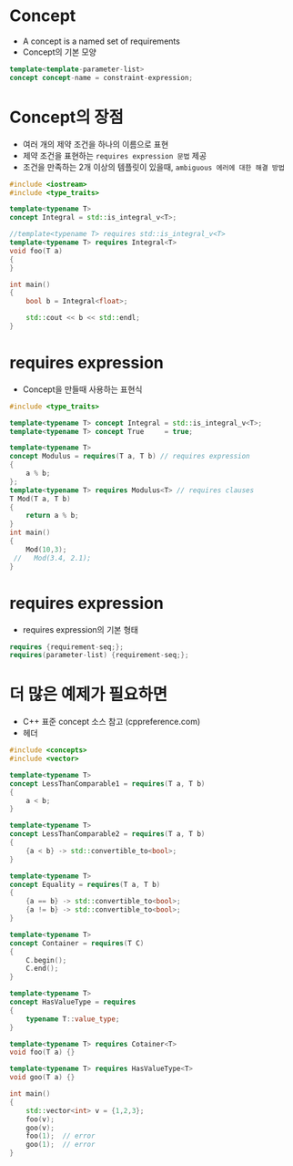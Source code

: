 # Concept
- A concept is a named set of requirements
- Concept의 기본 모양
```c++
template<template-parameter-list>
concept concept-name = constraint-expression;
```

# Concept의 장점
- 여러 개의 제약 조건을 하나의 이름으로 표현
- 제약 조건을 표현하는 `requires expression 문법` 제공
- 조건을 만족하는 2개 이상의 템플릿이 있을때, `ambiguous 에러에 대한 해결 방법`


```c++
#include <iostream>
#include <type_traits>

template<typename T>
concept Integral = std::is_integral_v<T>;

//template<typename T> requires std::is_integral_v<T>
template<typename T> requires Integral<T>
void foo(T a)
{
}

int main()
{
    bool b = Integral<float>;

    std::cout << b << std::endl;
}
```

# requires expression
- Concept을 만들때 사용하는 표현식

```c++
#include <type_traits>

template<typename T> concept Integral = std::is_integral_v<T>;
template<typename T> concept True     = true;

template<typename T>
concept Modulus = requires(T a, T b) // requires expression
{
    a % b;
};
template<typename T> requires Modulus<T> // requires clauses
T Mod(T a, T b)
{
    return a % b;
}
int main()
{
    Mod(10,3);
 //   Mod(3.4, 2.1);
}
```

# requires expression
- requires expression의 기본 형태

```c++
requires {requirement-seq;};
requires(parameter-list) {requirement-seq;};
```

# 더 많은 예제가 필요하면
- C++ 표준 concept 소스 참고 (cppreference.com)
- <concepts> 헤더

```c++
#include <concepts>
#include <vector>

template<typename T>
concept LessThanComparable1 = requires(T a, T b)
{
    a < b;
}

template<typename T>
concept LessThanComparable2 = requires(T a, T b)
{
    {a < b} -> std::convertible_to<bool>;
}

template<typename T>
concept Equality = requires(T a, T b)
{
    {a == b} -> std::convertible_to<bool>;
    {a != b} -> std::convertible_to<bool>;
}

template<typename T>
concept Container = requires(T C)
{
    C.begin();
    C.end();
}

template<typename T>
concept HasValueType = requires
{
    typename T::value_type;
}

template<typename T> requires Cotainer<T>
void foo(T a) {}

template<typename T> requires HasValueType<T>
void goo(T a) {}

int main()
{
    std::vector<int> v = {1,2,3};
    foo(v);
    goo(v);
    foo(1);  // error
    goo(1);  // error
}
```